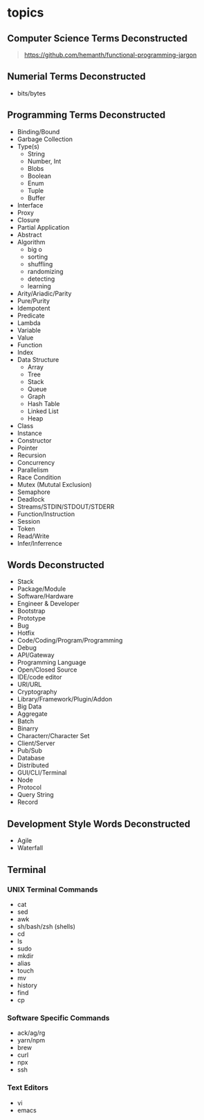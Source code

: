 # topics

## Computer Science Terms Deconstructed

> https://github.com/hemanth/functional-programming-jargon

## Numerial Terms Deconstructed
  - bits/bytes
## Programming Terms Deconstructed
  - Binding/Bound
  - Garbage Collection
  - Type(s)
    - String
    - Number, Int
    - Blobs
    - Boolean
    - Enum
    - Tuple
    - Buffer
  - Interface
  - Proxy
  - Closure
  - Partial Application
  - Abstract
  - Algorithm
    - big o
    - sorting
    - shuffling
    - randomizing
    - detecting
    - learning
  - Arity/Ariadic/Parity
  - Pure/Purity
  - Idempotent
  - Predicate
  - Lambda
  - Variable
  - Value
  - Function
  - Index
  - Data Structure
    - Array
    - Tree
    - Stack
    - Queue
    - Graph
    - Hash Table
    - Linked List
    - Heap
  - Class
  - Instance
  - Constructor
  - Pointer
  - Recursion
  - Concurrency
  - Parallelism
  - Race Condition
  - Mutex (Mututal Exclusion)
  - Semaphore
  - Deadlock
  - Streams/STDIN/STDOUT/STDERR
  - Function/Instruction
  - Session
  - Token
  - Read/Write
  - Infer/Inferrence
    
## Words Deconstructed
  - Stack
  - Package/Module
  - Software/Hardware
  - Engineer & Developer
  - Bootstrap
  - Prototype
  - Bug
  - Hotfix
  - Code/Coding/Program/Programming
  - Debug
  - API/Gateway
  - Programming Language
  - Open/Closed Source
  - IDE/code editor
  - URI/URL
  - Cryptography
  - Library/Framework/Plugin/Addon
  - Big Data
  - Aggregate
  - Batch
  - Binarry
  - Characterr/Character Set
  - Client/Server
  - Pub/Sub
  - Database
  - Distributed
  - GUI/CLI/Terminal
  - Node
  - Protocol
  - Query String
  - Record

## Development Style Words Deconstructed
  - Agile
  - Waterfall

## Terminal
### UNIX Terminal Commands
- cat
- sed
- awk
- sh/bash/zsh (shells)
- cd
- ls
- sudo
- mkdir
- alias
- touch
- mv
- history
- find
- cp

### Software Specific Commands
- ack/ag/rg
- yarn/npm
- brew
- curl
- npx
- ssh

### Text Editors
- vi
- emacs
